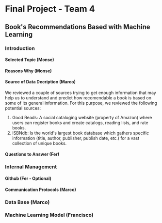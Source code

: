 # Final Project - Team 4

## Book's Recommendations Based with Machine Learning 

### Introduction

#### Selected Topic (Monse)
#### Reasons Why (Monse)
#### Source of Data Decription (Marco)

We reviewed a couple of sources trying to get enough information that may help us to understand and predict how recomendable a book is based on some of its general information. For this purpose, we reviewed the following potential sources: 

1) Good Reads: A social cataloging website (property of Amazon) where users can register books and create catalogs, reading lists, and rate books. 
2) ISBNdb: Is the world's largest book database which gathers specific information (title, author, publisher, publish date, etc.) for a vast collection of unique books. 

#### Questions to Answer (Fer)

### Internal Management

#### Github (Fer - Optional)
#### Communication Protocols (Marco)

### Data Base (Marco)


### Machine Learning Model (Francisco)

##
